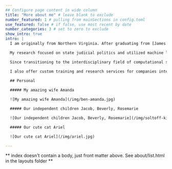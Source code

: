 ```yaml
---
## Configure page content in wide column
title: "More about me" # leave blank to exclude
number_featured: 1 # pulling from mainSections in config.toml
use_featured: false # if false, use most recent by date
number_categories: 3 # set to zero to exclude
show_intro: true
intro: |
  I am originally from Northern Virginia. After graduating from [James Madison University](https://www.jmu.edu/), I pursued my PhD in political science from [The Pennsylvania State University](https://www.psu.edu/). I am now a computational social scientist and instructor at the [University of Chicago](https://www.uchicago.edu).

  My research focused on state judicial politics and utilized machine learning and text analysis to analyze agenda-setting behavior on state courts of last resort, including judicial selection/retention, institutional structure, and case selection under discretionary jurisdiction.

  Since transitioning to the interdisciplinary field of computational social science, my focus has shifted to developing courses and curricular materials to integrate programming and computational methods in training in the social sciences. I teach undergraduate and graduate courses in research design, programming in R, data visualization, core mathematics, and statistical learning/computational modeling.

  I also offer custom training and research services for companies interested in learning and implementing data science techniques using R and programmatic workflows. I am an [RStudio certified trainer](https://education.rstudio.com/trainers/people/soltoff+benjamin/), and have experience teaching learners of all different backgrounds how to apply programmatic techniques to extract knowledge from data. For more information on the types of services I can offer you, [contact me directly.](#contact)
  
  ## Personal

  ##### My amazing wife Amanda

  ![My amazing wife Amanda](/img/ben-amanda.jpg)

  ##### Our independent children Jacob, Beverly, Rosemarie

  ![Our independent children Jacob, Beverly, Rosemarie](/img/soltoff-kids.jpg)

  ##### Our cute cat Ariel

  ![Our cute cat Ariel](/img/ariel.jpg)

---
```


** index doesn't contain a body, just front matter above.
See about/list.html in the layouts folder **
